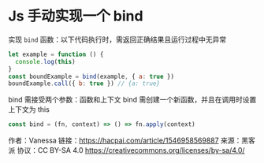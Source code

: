 # Js 手动实现一个 bind

实现 `bind` 函数：以下代码执行时，需返回正确结果且运行过程中无异常

```js
let example = function () {
  console.log(this)
}
const boundExample = bind(example, { a: true })
boundExample.call({ b: true }) // {a: true}
```

bind 需接受两个参数：函数和上下文
bind 需创建一个新函数，并且在调用时设置上下文为 this

```js
const bind = (fn, context) => () => fn.apply(context)
```

作者：Vanessa
链接：https://hacpai.com/article/1546958569887
来源：黑客派
协议：CC BY-SA 4.0 https://creativecommons.org/licenses/by-sa/4.0/